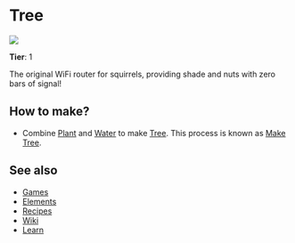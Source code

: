 # Tree

![](/wiki/images/item.tree.png)

**Tier**: 1

The original WiFi router for squirrels, providing shade and nuts with zero bars of signal!

## How to make?

* Combine [Plant](/wiki/elements/plant) and [Water](/wiki/elements/water) to make [Tree](/wiki/elements/tree). This process is known as [Make Tree](/wiki/recipes/make-tree).

## See also

* [Games](/wiki/games)
* [Elements](/wiki/elements)
* [Recipes](/wiki/recipes)
* [Wiki](/wiki/index)
* [Learn](/learn/index)
